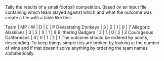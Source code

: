 Tally the results of a small football competition. Based on an input file containing which team played against which and what the outcome was create a file with a table like this:

Team                           | MP |  W |  D |  L |  P
Devastating Donkeys            |  3 |  2 |  1 |  0 |  7
Allegoric Alaskians            |  3 |  2 |  0 |  1 |  6
Blithering Badgers             |  3 |  1 |  0 |  2 |  3
Courageous Californians        |  3 |  0 |  1 |  2 |  1
The outcome should be ordered by points, descending. To keep things simple ties are broken by looking at the number of wins and if that doesn't solve anything by ordering the team names alphabetically.
